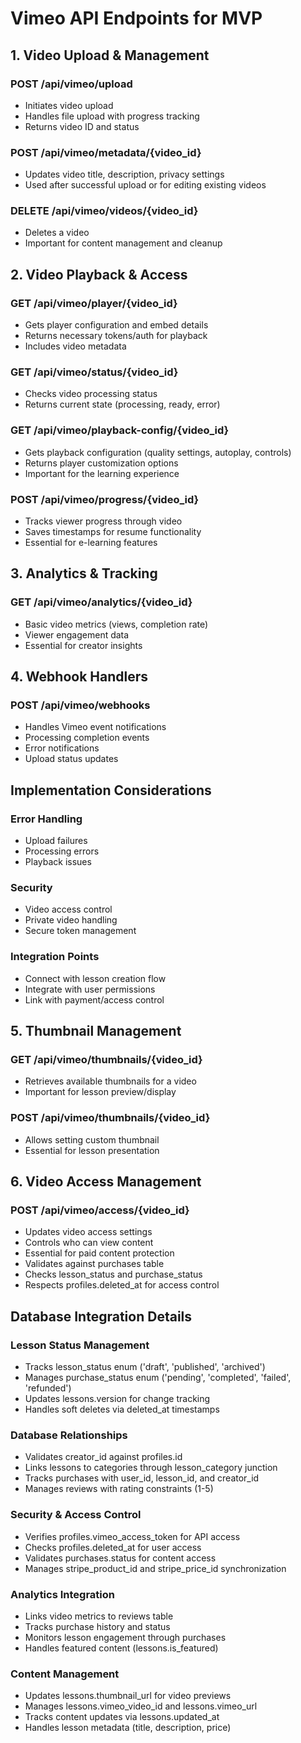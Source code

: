 # Vimeo API Endpoints for MVP

## 1. Video Upload & Management

### POST /api/vimeo/upload
- Initiates video upload
- Handles file upload with progress tracking
- Returns video ID and status

### POST /api/vimeo/metadata/{video_id}
- Updates video title, description, privacy settings
- Used after successful upload or for editing existing videos

### DELETE /api/vimeo/videos/{video_id}
- Deletes a video
- Important for content management and cleanup

## 2. Video Playback & Access

### GET /api/vimeo/player/{video_id}
- Gets player configuration and embed details
- Returns necessary tokens/auth for playback
- Includes video metadata

### GET /api/vimeo/status/{video_id}
- Checks video processing status
- Returns current state (processing, ready, error)

### GET /api/vimeo/playback-config/{video_id}
- Gets playback configuration (quality settings, autoplay, controls)
- Returns player customization options
- Important for the learning experience

### POST /api/vimeo/progress/{video_id}
- Tracks viewer progress through video
- Saves timestamps for resume functionality
- Essential for e-learning features

## 3. Analytics & Tracking

### GET /api/vimeo/analytics/{video_id}
- Basic video metrics (views, completion rate)
- Viewer engagement data
- Essential for creator insights

## 4. Webhook Handlers

### POST /api/vimeo/webhooks
- Handles Vimeo event notifications
- Processing completion events
- Error notifications
- Upload status updates

## Implementation Considerations

### Error Handling
- Upload failures
- Processing errors
- Playback issues

### Security
- Video access control
- Private video handling
- Secure token management

### Integration Points
- Connect with lesson creation flow
- Integrate with user permissions
- Link with payment/access control

## 5. Thumbnail Management

### GET /api/vimeo/thumbnails/{video_id}
- Retrieves available thumbnails for a video
- Important for lesson preview/display

### POST /api/vimeo/thumbnails/{video_id}
- Allows setting custom thumbnail
- Essential for lesson presentation

## 6. Video Access Management

### POST /api/vimeo/access/{video_id}
- Updates video access settings
- Controls who can view content
- Essential for paid content protection
- Validates against purchases table
- Checks lesson_status and purchase_status
- Respects profiles.deleted_at for access control

## Database Integration Details

### Lesson Status Management
- Tracks lesson_status enum ('draft', 'published', 'archived')
- Manages purchase_status enum ('pending', 'completed', 'failed', 'refunded')
- Updates lessons.version for change tracking
- Handles soft deletes via deleted_at timestamps

### Database Relationships
- Validates creator_id against profiles.id
- Links lessons to categories through lesson_category junction
- Tracks purchases with user_id, lesson_id, and creator_id
- Manages reviews with rating constraints (1-5)

### Security & Access Control
- Verifies profiles.vimeo_access_token for API access
- Checks profiles.deleted_at for user access
- Validates purchases.status for content access
- Manages stripe_product_id and stripe_price_id synchronization

### Analytics Integration
- Links video metrics to reviews table
- Tracks purchase history and status
- Monitors lesson engagement through purchases
- Handles featured content (lessons.is_featured)

### Content Management
- Updates lessons.thumbnail_url for video previews
- Manages lessons.vimeo_video_id and lessons.vimeo_url
- Tracks content updates via lessons.updated_at
- Handles lesson metadata (title, description, price)
